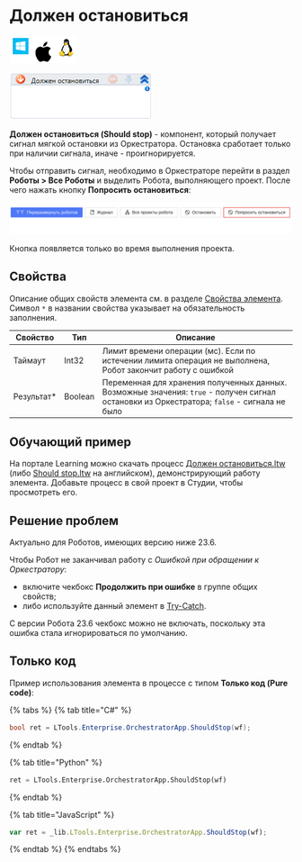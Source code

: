 # Должен остановиться

![](<../../../../.gitbook/assets/image (100) (1) (1) (1) (1) (1) (1) (10) (153).png>)

![](<../../../../.gitbook/assets/image (282).png>)

**Должен остановиться (Should stop)** - компонент, который получает сигнал мягкой остановки из Оркестратора. Остановка сработает только при наличии сигнала, иначе - проигнорируется. 

Чтобы отправить сигнал, необходимо в Оркестраторе перейти в раздел **Роботы  > Все Роботы** и выделить Робота, выполняющего проект. После чего нажать кнопку **Попросить остановиться**:

![](<../../../../.gitbook/assets/ask to stop-2.png>)

Кнопка появляется только во время выполнения проекта. 

## Свойства
Описание общих свойств элемента см. в разделе [Свойства элемента](https://docs.primo-rpa.ru/primo-rpa/primo-studio/process/elements#svoistva-elementa).\
Символ `*` в названии свойства указывает на обязательность заполнения.

| Свойство    | Тип     | Описание                                  |
| ----------- | ------- | ----------------------------------------- |
| Таймаут     | Int32   | Лимит времени операции (мс). Если по истечении лимита операция не выполнена, Робот закончит работу с ошибкой |
| Результат\* | Boolean | Переменная для хранения полученных данных. Возможные значения: `true` - получен сигнал остановки из Оркестратора; `false` - сигнала не было |


## Обучающий пример

На портале Learning можно скачать процесс [Должен остановиться.ltw](https://github.com/PrimoRPA/Learning/blob/master/StudioActivities/Ru/%D0%9E%D1%80%D0%BA%D0%B5%D1%81%D1%82%D1%80%D0%B0%D1%82%D0%BE%D1%80/%D0%9F%D1%80%D0%BE%D1%86%D0%B5%D1%81%D1%81/%D0%94%D0%BE%D0%BB%D0%B6%D0%B5%D0%BD%20%D0%BE%D1%81%D1%82%D0%B0%D0%BD%D0%BE%D0%B2%D0%B8%D1%82%D1%8C%D1%81%D1%8F.ltw) (либо [Should stop.ltw](https://github.com/PrimoRPA/Learning/blob/master/StudioActivities/En/Orchestrator/Process/Should%20stop.ltw) на английском), демонстрирующий работу элемента. Добавьте процесс в свой проект в Студии, чтобы просмотреть его.

## Решение проблем

Актуально для Роботов, имеющих версию ниже 23.6.

Чтобы Робот не заканчивал работу с *Ошибкой при обращении к Оркестратору*:
- включите чекбокс **Продолжить при ошибке** в группе общих свойств;
- либо используйте данный элемент в [Try-Catch](https://docs.primo-rpa.ru/primo-rpa/g_elements/el_basic/els_logic/el_logic_trycatch). 
 
С версии Робота 23.6 чекбокс можно не включать, поскольку эта ошибка стала игнорироваться по умолчанию.

## Только код
Пример использования элемента в процессе с типом **Только код (Pure code)**:

{% tabs %}
{% tab title="C#" %}
```csharp
bool ret = LTools.Enterprise.OrchestratorApp.ShouldStop(wf);
```
{% endtab %}

{% tab title="Python" %}
```python
ret = LTools.Enterprise.OrchestratorApp.ShouldStop(wf)
```
{% endtab %}

{% tab title="JavaScript" %}
```javascript
var ret = _lib.LTools.Enterprise.OrchestratorApp.ShouldStop(wf);
```
{% endtab %}
{% endtabs %}
